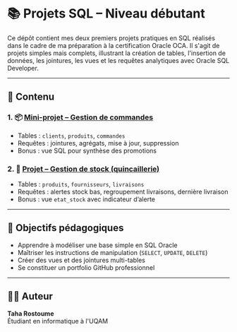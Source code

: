 # 📚 Projets SQL – Niveau débutant

Ce dépôt contient mes deux premiers projets pratiques en SQL réalisés dans le cadre de ma préparation à la certification Oracle OCA. Il s'agit de projets simples mais complets, illustrant la création de tables, l'insertion de données, les jointures, les vues et les requêtes analytiques avec Oracle SQL Developer.

---

## 🔹 Contenu

### 1. 📦 [Mini-projet – Gestion de commandes](Projets-sql-debutant/Mini-projet-commandes)

- Tables : `clients`, `produits`, `commandes`
- Requêtes : jointures, agrégats, mise à jour, suppression
- Bonus : vue SQL pour synthèse des promotions

### 2. 🧱 [Projet – Gestion de stock (quincaillerie)](./projet-stock-quincaillerie)

- Tables : `produits`, `fournisseurs`, `livraisons`
- Requêtes : alertes stock bas, regroupement livraisons, dernière livraison
- Bonus : vue `etat_stock` avec indicateur d’alerte

---

## 🧠 Objectifs pédagogiques

- Apprendre à modéliser une base simple en SQL Oracle
- Maîtriser les instructions de manipulation (`SELECT`, `UPDATE`, `DELETE`)
- Créer des vues et des jointures multi-tables
- Se constituer un portfolio GitHub professionnel

---

## 🧑‍💻 Auteur

**Taha Rostoume**  
Étudiant en informatique à l'UQAM  
